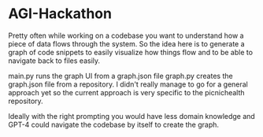 # AGI-Hackathon

Pretty often while working on a codebase you want to understand how a piece of data flows through the system.
So the idea here is to generate a graph of code snippets to easily visualize how things flow and to be able to navigate back to files easily.

main.py runs the graph UI from a graph.json file
graph.py creates the graph.json file from a repository. 
I didn't really manage to go for a general approach yet so the current approach is very specific to the picnichealth repository.

Ideally with the right prompting you would have less domain knowledge and GPT-4 could navigate the codebase by itself to create the graph.
